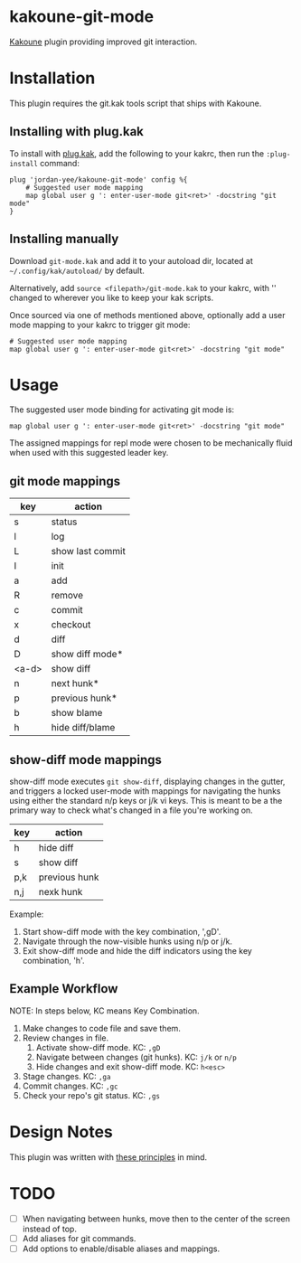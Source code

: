 # kakoune-git-mode
[Kakoune](http://kakoune.org) plugin providing improved git interaction.

# Installation
This plugin requires the git.kak tools script that ships with Kakoune.

## Installing with plug.kak
To install with [plug.kak](https://github.com/andreyorst/plug.kak), add the
following to your kakrc, then run the `:plug-install` command:
```
plug 'jordan-yee/kakoune-git-mode' config %{
    # Suggested user mode mapping
    map global user g ': enter-user-mode git<ret>' -docstring "git mode"
}
```

## Installing manually
Download `git-mode.kak` and add it to your autoload dir, located at
`~/.config/kak/autoload/` by default.

Alternatively, add `source <filepath>/git-mode.kak` to your kakrc, with
'<filepath>' changed to wherever you like to keep your kak scripts.

Once sourced via one of methods mentioned above, optionally add a user mode
mapping to your kakrc to trigger git mode:
```
# Suggested user mode mapping
map global user g ': enter-user-mode git<ret>' -docstring "git mode"
```

# Usage
The suggested user mode binding for activating git mode is:
```
map global user g ': enter-user-mode git<ret>' -docstring "git mode"
```
The assigned mappings for repl mode were chosen to be mechanically fluid when
used with this suggested leader key.

## git mode mappings

| key     | action           |
| ------- | ---------------- |
| s       | status           |
| l       | log              |
| L       | show last commit |
| I       | init             |
| a       | add              |
| R       | remove           |
| c       | commit           |
| x       | checkout         |
| d       | diff             |
| D       | show diff mode*  |
| \<a-d\> | show diff        |
| n       | next hunk*       |
| p       | previous hunk*   |
| b       | show blame       |
| h       | hide diff/blame  |

## show-diff mode mappings
show-diff mode executes `git show-diff`, displaying changes in the gutter, and
triggers a locked user-mode with mappings for navigating the hunks using either
the standard n/p keys or j/k vi keys. This is meant to be a the primary way to
check what's changed in a file you're working on.

| key | action        |
| --- | ------------- |
| h   | hide diff     |
| s   | show diff     |
| p,k | previous hunk |
| n,j | nexk hunk     |

Example:
1. Start show-diff mode with the key combination, ',gD'.
2. Navigate through the now-visible hunks using n/p or j/k.
3. Exit show-diff mode and hide the diff indicators using the key combination,
   'h<esc>'.

## Example Workflow
NOTE: In steps below, KC means Key Combination.

1. Make changes to code file and save them.
2. Review changes in file.
   1. Activate show-diff mode.
      KC: `,gD`
   3. Navigate between changes (git hunks).
      KC: `j/k` or `n/p`
   4. Hide changes and exit show-diff mode.
      KC: `h<esc>`
3. Stage changes.
   KC: `,ga`
4. Commit changes.
   KC: `,gc`
5. Check your repo's git status.
   KC: `,gs`

# Design Notes
This plugin was written with [these principles](https://github.com/jordan-yee/principles/blob/master/kakoune-plugins.md) in mind.

# TODO
- [ ] When navigating between hunks, move then to the center of the screen instead of top.
- [ ] Add aliases for git commands.
- [ ] Add options to enable/disable aliases and mappings.
